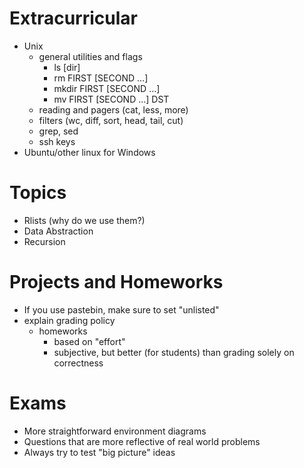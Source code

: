 Extracurricular
===============

* Unix
    * general utilities and flags
        * ls [dir]
        * rm FIRST [SECOND ...]
        * mkdir FIRST [SECOND ...]
        * mv FIRST [SECOND ...] DST
    * reading and pagers (cat, less, more)
    * filters (wc, diff, sort, head, tail, cut)
    * grep, sed
    * ssh keys
* Ubuntu/other linux for Windows

Topics
======

* Rlists (why do we use them?)
* Data Abstraction
* Recursion

Projects and Homeworks
======================

* If you use pastebin, make sure to set "unlisted"
* explain grading policy
    * homeworks
        * based on "effort"
        * subjective, but better (for students) than grading solely on
          correctness

Exams
=====

* More straightforward environment diagrams
* Questions that are more reflective of real world problems
* Always try to test "big picture" ideas
